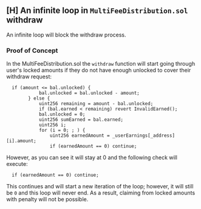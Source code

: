 ## [H] An infinite loop in `MultiFeeDistribution.sol` withdraw

An infinite loop will block the withdraw process.

### Proof of Concept

In the MultiFeeDistribution.sol the `withdraw` function will start going through user's locked amounts if they do not have enough unlocked to cover their withdraw request:

```solidity
  if (amount <= bal.unlocked) {
            bal.unlocked = bal.unlocked - amount;
        } else {
            uint256 remaining = amount - bal.unlocked;
            if (bal.earned < remaining) revert InvalidEarned();
            bal.unlocked = 0;
            uint256 sumEarned = bal.earned;
            uint256 i;
            for (i = 0; ; ) {
                uint256 earnedAmount = _userEarnings[_address][i].amount;
                if (earnedAmount == 0) continue;
```

However, as you can see it will stay at 0 and the following check will execute:

```solidity
  if (earnedAmount == 0) continue;
```

This continues and will start a new iteration of the loop; however, it will still be `0` and this loop will never end. As a result, claiming from locked amounts with penalty will not be possible.



